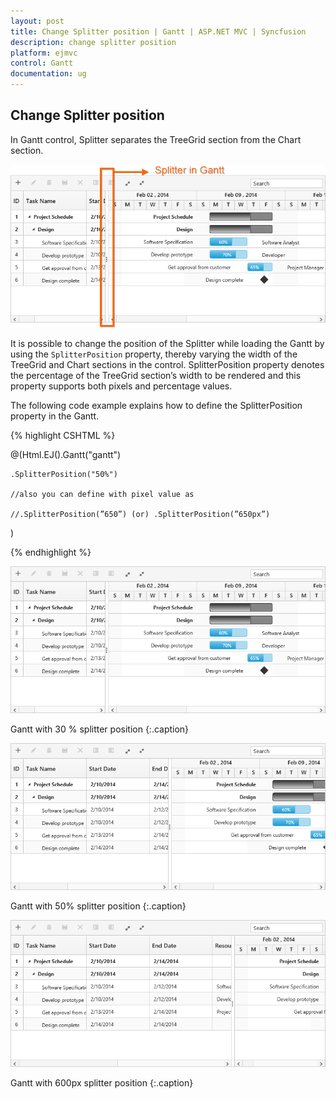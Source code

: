 ```yaml
---
layout: post
title: Change Splitter position | Gantt | ASP.NET MVC | Syncfusion
description: change splitter position
platform: ejmvc
control: Gantt
documentation: ug
---
```


## Change Splitter position

In Gantt control, Splitter separates the TreeGrid section from the Chart section. 

![](Change-Splitter-position_images/Change-Splitter-position_img1.png)


It is possible to change the position of the Splitter while loading the Gantt by using the `SplitterPosition` property, thereby varying the width of the TreeGrid and Chart sections in the control.  SplitterPosition property denotes the percentage of the TreeGrid section’s width to be rendered and this property supports both pixels and percentage values.

The following code example explains how to define the SplitterPosition property in the Gantt.


{% highlight CSHTML %}

@(Html.EJ().Gantt("gantt")
    
    .SplitterPosition("50%")

    //also you can define with pixel value as 

    //.SplitterPosition(”650”) (or) .SplitterPosition(”650px”)
)

{% endhighlight %}

![](Change-Splitter-position_images/Change-Splitter-position_img2.png)

Gantt with 30 % splitter position
{:.caption}

![](Change-Splitter-position_images/Change-Splitter-position_img3.png)

Gantt with 50% splitter position
{:.caption}

![](Change-Splitter-position_images/Change-Splitter-position_img4.png)

Gantt with 600px splitter position
{:.caption}


